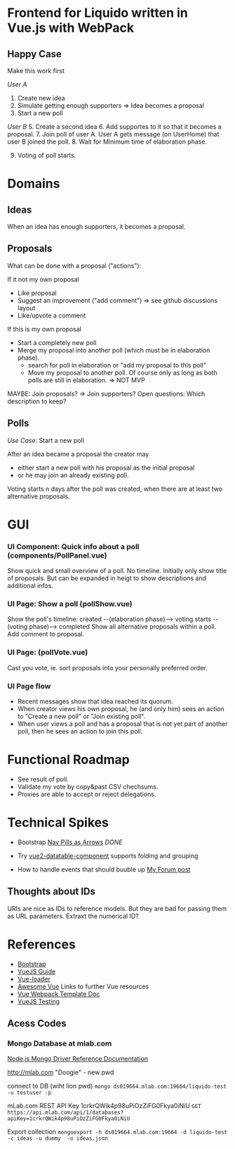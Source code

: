 # Frontend for Liquido written in Vue.js with WebPack
    
## Happy Case

Make this work first

*User A*
 1. Create new idea
 3. Simulate getting enough supporters => Idea becomes a proposal
 4. Start a new poll

*User B*
 5. Create a second idea
 6. Add supportes to it so that it becomes a proposal.
 7. Join poll of user A. User A gets message (on UserHome) that user B joined the poll.
 8. Wait for Minimum time of elaboration phase.

 9. Voting of poll starts.
 


# Domains

## Ideas

When an idea has enough supporters, it becomes a proposal.

## Proposals

What can be done with a proposal ("actions"):

If it not my own proposal
 - Like proposal
 - Suggest an improvement ("add comment")   => see github discussions layout
 - Like/upvote a comment
 
If this is my own proposal
 - Start a completely new poll
 - Merge my proposal into another poll (which must be in elaboration phase). 
   - search for poll in elaboration   or   "add my proposal to this poll"
   - Move my proposal to another poll. Of course only as long as both polls are still in elaboration.   => NOT MVP

MAYBE: Join proposals?  => Join supporters?  Open questions: Which description to keep?
	 
## Polls

*Use Case:* Start a new poll

After an idea became a proposal the creator may 
 - either start a new poll with his proposal as the initial proposal
 - or he may join an already existing poll.

Voting starts n days after the poll was created, when there are at least two alternative proposals.

# GUI
 
### UI Component: Quick info about a poll (components/PollPanel.vue)

Show quick and small overview of a poll. No timeline. Initially only show title of proposals. But can be expanded in heigt to show descriptions and additional infos.
 
### UI Page: Show a poll  (pollShow.vue)

Show the poll's timeline: created --(elaboration phase)--> voting starts --(voting phase)--> completed
Show all alternative proposals within a poll. Add comment to proposal.

### UI Page: (pollVote.vue)

Cast you vote, ie. sort proposals into your personally preferred order.


### UI Page flow

 - Recent messages show that idea reached its quorum.
 - When creator views his own proposal, he (and only him) sees an action to "Create a new poll" or "Join existing poll".
 - When user views a poll and has a proposal that is not yet part of another poll, then he sees an action to join this poll.



    


# Functional Roadmap

 - See result of poll.
 - Validate my vote by copy&past CSV chechsums.
 - Proxies are able to accept or reject delegations.


# Technical Spikes

 - Bootstrap [Nav Pills as Arrows](https://benjii.me/2014/03/wizard-style-navigation-tabs-for-bootstrap/)   *DONE*
 
 - Try [vue2-datatable-component](https://onewaytech.github.io/vue2-datatable/examples/dist/#)  supports folding and grouping

 - How to handle events that should buuble up [My Forum post](https://forum.vuejs.org/t/a-call-for-bringing-back-broadcast-events/6067)

## Thoughts about IDs

URIs are nice as IDs to reference models. But they are bad for passing them as URL parameters. Extraxt the numerical ID?

# References

 - [Bootstrap](http://getbootstrap.com/)
 - [VueJS Guide](http://vuejs.org/guide/)
 - [Vue-loader](https://vue-loader.vuejs.org/)
 - [Awesome Vue](https://github.com/vuejs/awesome-vue)  Links to further Vue resources
 - [Vue Webpack Template Doc](http://vuejs-templates.github.io/webpack/index.html)
 - [VueJS Testing](http://www.slideshare.net/coulix/vuejs-testing)

    
## Acess Codes

### Mongo Database at mlab.com

[Node.js Mongo Driver Reference Documentation](http://mongodb.github.io/node-mongodb-native/2.1/api/)

http://mlab.com   "Doogie" - new pwd

connect to DB  (wiht lion pwd)
`mongo ds019664.mlab.com:19664/liquido-test -u testuser -p`

mLab.com  REST API Key   1crkrQWik4p98uPiOzZiFG0Fkya0iNiU
`GET https://api.mlab.com/api/1/databases?apiKey=1crkrQWik4p98uPiOzZiFG0Fkya0iNiU`

Export collection
`mongoexport -h ds019664.mlab.com:19664 -d liquido-test -c ideas -u dummy  -o ideas.json`




